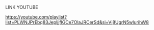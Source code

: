 
LINK YOUTUBE

https://youtube.com/playlist?list=PLWNJPrEbq83JepljjflGCe7OlaJRCerSd&si=Vj8UgrN5wlurihW8
